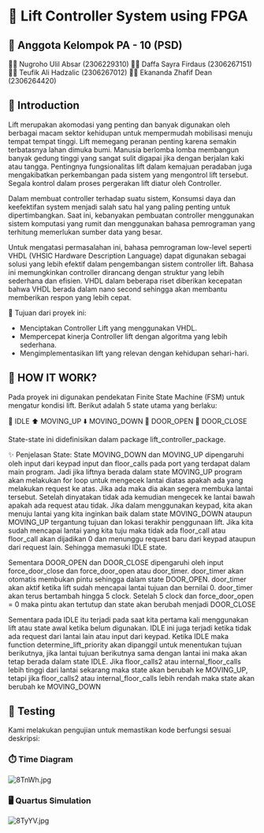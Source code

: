 # 🚀 Lift Controller System using FPGA

## 👥 Anggota Kelompok PA - 10 (PSD)

🧑‍💻 Nugroho Ulil Absar (2306229310)
👨‍💻 Daffa Sayra Firdaus (2306267151)
👨‍💻 Teufik Ali Hadzalic (2306267012)
👨‍💻 Ekananda Zhafif Dean (2306264420)

## 📖 Introduction
Lift merupakan akomodasi yang penting dan banyak digunakan oleh berbagai macam sektor kehidupan untuk mempermudah mobilisasi menuju tempat tempat tinggi. Lift memegang peranan penting karena semakin terbatasnya lahan dimuka bumi. Manusia berlomba lomba membangun banyak gedung tinggi yang sangat sulit digapai jika dengan berjalan kaki atau tangga. Pentingnya fungsionalitas lift dalam kemajuan peradaban juga mengakibatkan perkembangan pada sistem yang mengontrol lift tersebut. Segala kontrol dalam proses pergerakan lift diatur oleh Controller. 

Dalam membuat controller terhadap suatu sistem, Konsumsi daya dan keefektifan system menjadi salah satu hal yang paling penting untuk dipertimbangkan. Saat ini, kebanyakan pembuatan controller menggunakan sistem komputasi yang rumit dan menggunakan bahasa pemrograman yang terhitung memerlukan sumber data yang besar. 

Untuk mengatasi permasalahan ini, bahasa pemrograman low-level seperti VHDL (VHSIC Hardware Description Language) dapat digunakan sebagai solusi yang lebih efektif dalam pengembangan sistem controller lift. Bahasa ini memungkinkan controller dirancang dengan struktur yang lebih sederhana dan efisien. VHDL dalam beberapa riset diberikan kecepatan bahwa VHDL berada dalam nano second sehingga akan membantu memberikan respon yang lebih cepat.


🎯 Tujuan dari proyek ini:

 - Menciptakan Controller Lift yang menggunakan VHDL.
 - Mempercepat kinerja Controller lift dengan algoritma yang lebih sederhana.
 - Mengimplementasikan lift yang relevan dengan kehidupan sehari-hari.

## 🔧 HOW IT WORK?
Pada proyek ini digunakan pendekatan Finite State Machine (FSM) untuk mengatur kondisi lift. Berikut adalah 5 state utama yang berlaku:

🛑 IDLE 
⬆️ MOVING_UP
⬇️ MOVING_DOWN
🚪 DOOR_OPEN
🚪 DOOR_CLOSE

State-state ini didefinisikan dalam package lift_controller_package.

✨ Penjelasan State:
State MOVING_DOWN dan MOVING_UP dipengaruhi oleh input dari  keypad input dan floor_calls pada port yang terdapat dalam main program. Jadi jika liftnya berada dalam state MOVING_UP program akan melakukan for loop untuk mengecek lantai diatas apakah ada yang melakukan request ke atas. Jika ada maka dia akan segera membuka lantai tersebut. Setelah dinyatakan tidak ada kemudian mengecek ke lantai bawah apakah ada request atau tidak. Jika dalam menggunakan keypad, kita akan menuju lantai yang kita inginkan baik dalam state  MOVING_DOWN ataupun MOVING_UP tergantung tujuan dan lokasi terakhir penggunaan lift. Jika kita sudah mencapai lantai yang kita tuju maka tidak ada floor_call atau floor_call akan dijadikan 0 dan menunggu request baru dari keypad ataupun dari request lain. Sehingga memasuki IDLE state.

Sementara DOOR_OPEN dan DOOR_CLOSE dipengaruhi oleh input force_door_close dan force_door_open atau door_timer. door_timer akan otomatis membukan pintu sehingga dalam state DOOR_OPEN. door_timer akan aktif ketika lift sudah mencapai lantai tujuan dan bernilai 0. door_timer akan terus bertambah hingga 5 clock. Setelah 5 clock dan force_door_open  = 0 maka pintu akan tertutup dan state akan berubah menjadi DOOR_CLOSE

Sementara pada IDLE itu terjadi pada saat kita pertama kali menggunakan lift atau state awal ketika belum digunakan. IDLE ini juga terjadi ketika tidak ada request dari lantai lain atau input dari keypad. Ketika IDLE maka function determine_lift_priority akan dipanggil untuk menentukan tujuan berikutnya, jika lantai tujuan berikutnya sama dengan lantai ini maka akan tetap berada dalam state IDLE. Jika floor_calls2 atau internal_floor_calls lebih tinggi dari lantai sekarang maka state akan berubah ke MOVING_UP, tetapi jika floor_calls2 atau internal_floor_calls lebih rendah maka state akan berubah ke MOVING_DOWN


## 🧪 Testing
Kami melakukan pengujian untuk memastikan kode berfungsi sesuai deskripsi:

### ⏱️ Time Diagram
![8TnWh.jpg](https://s6.imgcdn.dev/8TnWh.jpg)

### 🖥️ Quartus Simulation
![8TyYV.jpg](https://s6.imgcdn.dev/8TyYV.jpg)
